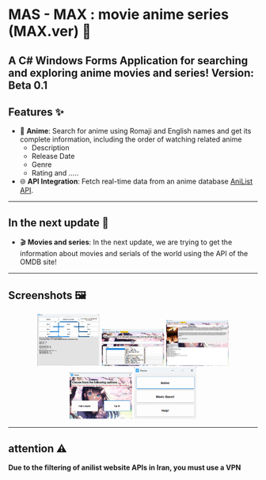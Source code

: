 # MAS - MAX : movie anime series (MAX.ver) 🎥

A **C# Windows Forms Application** for searching and exploring anime movies and series!
Version: Beta 0.1
---

## Features ✨
- 🍿 **Anime**: Search for anime using Romaji and English names and get its complete information, including the order of watching related anime
  - Description
  - Release Date
  - Genre
  - Rating and .....
- 🌐 **API Integration**: Fetch real-time data from an anime database [AniList API](https://anilist.gitbook.io/anilist-apiv2-docs/).

---

## In the next update 📌
 - 🎬 **Movies and series**: In the next update, we are trying to get the information about movies and serials of the world using the API of the OMDB site!

---

## Screenshots 🖼️
<p align="center">
    <img src="./IMG/01.png" width="25%" />
    <img src="./IMG/02.png" width="25%" />
    <img src="./IMG/03.png" width="25%" />
    <img src="./IMG/04.png" width="25%" />
    <img src="./IMG/05.png" width="25%" />
</p>


---

## attention ⚠️
**Due to the filtering of anilist website APIs in Iran, you must use a VPN**

